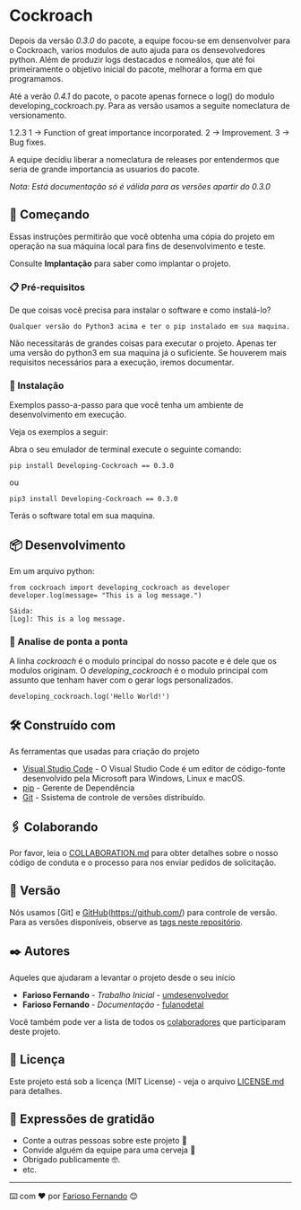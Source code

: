 # Cockroach

Depois da versão *0.3.0* do pacote, a equipe focou-se em densenvolver para o Cockroach, varios modulos de auto ajuda para os densevolvedores python. Além de produzir logs destacados e nomeálos, que até foi primeiramente o objetivo inicial do pacote, melhorar a forma em que programamos.

Até a verão *0.4.1* do pacote, o pacote apenas fornece o log() do modulo developing_cockroach.py.
Para as versão usamos a seguite nomeclatura de versionamento.

1.2.3
1 -> Function of great importance incorporated.
2 -> Improvement.
3 -> Bug fixes.

A equipe decidiu liberar a nomeclatura de releases por entendermos que seria de grande importancia as usuarios do pacote.

*Nota: Está documentação só é válida para as versões apartir do 0.3.0*

## 🚀 Começando

Essas instruções permitirão que você obtenha uma cópia do projeto em operação na sua máquina local para fins de desenvolvimento e teste.

Consulte **Implantação** para saber como implantar o projeto.

### 📋 Pré-requisitos

De que coisas você precisa para instalar o software e como instalá-lo?

```
Qualquer versão do Python3 acima e ter o pip instalado em sua maquina.
```

Não necessitarás de grandes coisas para executar o projeto. Apenas ter uma versão do python3 em sua maquina já o suficiente. Se houverem mais requisitos necessários para a execução, iremos documentar.

### 🔧 Instalação

Exemplos passo-a-passo para que você tenha um ambiente de desenvolvimento em execução.

Veja os exemplos a seguir:

Abra o seu emulador de terminal execute o seguinte comando:

```
pip install Developing-Cockroach == 0.3.0
```

ou

```
pip3 install Developing-Cockroach == 0.3.0
```

Terás o software total em sua maquina.

## 📦 Desenvolvimento

Em um arquivo python:

```
from cockroach import developing_cockroach as developer
developer.log(message= "This is a log message.")

Sáida:
[Log]: This is a log message.
```

### 🔩 Analise de ponta a ponta

A linha *cockroach* é o modulo principal do nosso pacote e é dele que os modulos originam.
O *developing_cockroach* é o modulo principal com assunto que tenham haver com o gerar logs personalizados.

```
developing_cockroach.log('Hello World!')
```

## 🛠️ Construído com

As ferramentas que usadas para criação do projeto

* [Visual Studio Code](https://code.visualstudio.com/) - O Visual Studio Code é um editor de código-fonte desenvolvido pela Microsoft para Windows, Linux e macOS.
* [pip](https://pypi.org/project/pip/) - Gerente de Dependência
* [Git](https://git-scm.com/) - Ssistema de controle de versões distribuído.

## 🖇️ Colaborando

Por favor, leia o [COLLABORATION.md](https://github.com/farioso-fernando/developer/blob/main/COLLABORATION.md) para obter detalhes sobre o nosso código de conduta e o processo para nos enviar pedidos de solicitação.

## 📌 Versão

Nós usamos [Git] e [GitHub](https://git-scm.com/)(https://github.com/) para controle de versão. Para as versões disponíveis, observe as [tags neste repositório](#).

## ✒️ Autores

Aqueles que ajudaram a levantar o projeto desde o seu início

* **Farioso Fernando** - *Trabalho Inicial* - [umdesenvolvedor](https://github.com/farioso-fernando)
* **Farioso Fernando** - *Documentação* - [fulanodetal](https://github.com/farioso-fernando)

Você também pode ver a lista de todos os [colaboradores](https://github.com/farioso-fernando/developer/contributors.md) que participaram deste projeto.

## 📄 Licença

Este projeto está sob a licença (MIT License) - veja o arquivo [LICENSE.md](https://github.com/farioso-fernando/developer/blob/main/LICENSE) para detalhes.

## 🎁 Expressões de gratidão

* Conte a outras pessoas sobre este projeto 📢
* Convide alguém da equipe para uma cerveja 🍺
* Obrigado publicamente 🤓.
* etc.

---

⌨️ com ❤️ por [Farioso Fernando](https://gist.github.com/farioso-fernando) 😊
